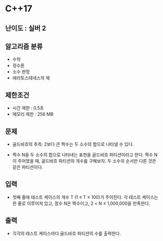 # C++17

## 난이도 : 실버 2

## 알고리즘 분류
  - 수학
  - 정수론
  - 소수 판정
  - 에라토스테네스의 체

## 제한조건
  - 시간 제한 : 0.5초
  - 메모리 제한 : 256 MB

## 문제
  - 골드바흐의 추측: 2보다 큰 짝수는 두 소수의 합으로 나타낼 수 있다.

  - 짝수 N을 두 소수의 합으로 나타내는 표현을 골드바흐 파티션이라고 한다. 짝수 N이 주어졌을 때, 골드바흐 파티션의 개수를 구해보자. 두 소수의 순서만 다른 것은 같은 파티션이다.

## 입력
  - 첫째 줄에 테스트 케이스의 개수 T (1 ≤ T ≤ 100)가 주어진다. 각 테스트 케이스는 한 줄로 이루어져 있고, 정수 N은 짝수이고, 2 < N ≤ 1,000,000을 만족한다.

## 출력
  - 각각의 테스트 케이스마다 골드바흐 파티션의 수를 출력한다.
